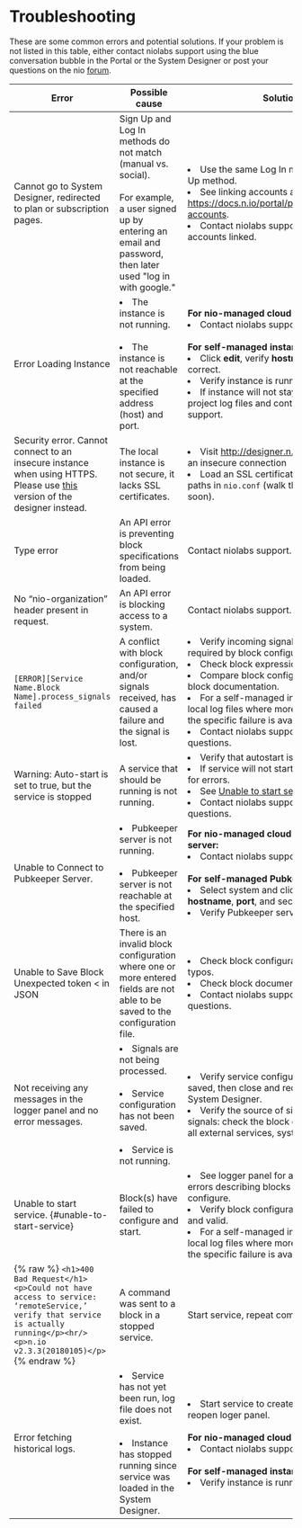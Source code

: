 # Troubleshooting
These are some common errors and potential solutions. If your problem is not listed in this table, either contact niolabs support using the blue conversation bubble in the Portal or the System Designer or post your questions on the nio [forum](https://forum.n.io/).

| Error                                                   | Possible cause    | Solution        |
|---------------------------------------------------------|-------------------|-----------------|
| Cannot go to System Designer, redirected to plan or subscription pages. | Sign Up and Log In methods do not match (manual vs. social).<br><br>For example, a user signed up by entering an email and password, then later used "log in with google." | <li>Use the same Log In method and Sign Up method.</li><li>See linking accounts at <a href="https://docs.n.io/portal/profile.html#linking-accounts">https://docs.n.io/portal/profile.html#linking-accounts</a>.</li><li>Contact niolabs support to have your accounts linked.</li> |
| Error Loading Instance | <li>The instance is not running.</li><br><li>The instance is not reachable at the specified address (host) and port.</li> | **For nio-managed cloud instances:**<li>Contact niolabs support.</li><br>**For self-managed instances:**<li>Click <strong>edit</strong>, verify <strong>hostname</strong> and <strong>port</strong> are correct.</li><li>Verify instance is running.</li><li>If instance will not stay running, locate project log files and contact niolabs support.</li> |
| Security error. Cannot connect to an insecure instance when using HTTPS. Please use <a href="http://designer.n.io">this</a> version of the designer instead. | The local instance is not secure, it lacks SSL certificates. | <li>Visit <a href="http://designer.n.io">http://designer.n.io</a> to continue with an insecure connection</li><li>Load an SSL certificate by updating paths in <code>nio.conf</code> (walk through coming soon).</li> |
| Type error | An API error is preventing block specifications from being loaded. | Contact niolabs support. |
| No “nio-organization” header present in request. | An API error is blocking access to a system. | Contact niolabs support. |
| <code>[ERROR][Service Name.Block Name].process_signals failed</code> | A conflict with block configuration, and/or signals received, has caused a failure and the signal is lost. | <li>Verify incoming signals have all fields required by block configuration.</li><li>Check block expression syntax.</li><li>Compare block configuration against block documentation.</li><li>For a self-managed instance, check the local log files where more information about the specific failure is available.</li><li>Contact niolabs support with any questions.</li> |
| Warning: Auto-start is set to true, but the service is stopped | A service that should be running is not running. | <li>Verify that autostart is set as desired.</li><li>If service will not start, view logger panel for errors.</li><li>See <a href="https://docs.n.io/troubleshooting#unable-to-start-service">Unable to start service</a>.</li><li>Contact niolabs support with any questions.</li> |
| Unable to Connect to Pubkeeper Server. | <li>Pubkeeper server is not running.</li><br><li>Pubkeeper server is not reachable at the specified host.</li> | **For nio-managed cloud Pubkeeper server:**<li>Contact niolabs support.</li><br>**For self-managed Pubkeeper server:**<li>Select system and click <strong>edit</strong>, verify <strong>hostname</strong>, <strong>port</strong>, and security settings.</li><li>Verify Pubkeeper server is running.</li> |
| Unable to Save Block Unexpected token < in JSON | There is an invalid block configuration where one or more entered fields are not able to be saved to the configuration file. | <li>Check block configuration fields for typos.</li><li>Check block documentation.</li><li>Contact niolabs support with any questions.</li> |
| Not receiving any messages in the logger panel and no error messages. | <li>Signals are not being processed.</li><br><li>Service configuration has not been saved.</li><br><li>Service is not running.</li> | <li> Verify service configuration has been saved, then close and reopen service in the System Designer.</li><li>Verify the source of signals is producing signals: check the block configuration and all external services, systems, and devices.</li> |
| Unable to start service. {#unable-to-start-service} | Block(s) have failed to configure and start. | <li>See logger panel for accompanying errors describing blocks that have failed to configure.</li><li>Verify block configurations are correct and valid.</li><li>For a self-managed instance, check the local log files where more information about the specific failure is available.</li> |
| {% raw %} ```<h1>400 Bad Request</h1><p>Could not have access to service: ‘remoteService,’ verify that service is actually running</p><hr/><p>n.io v2.3.3(20180105)</p>``` {% endraw %} | A command was sent to a block in a stopped service. | Start service, repeat command. |
| Error fetching historical logs. | <li>Service has not yet been run, log file does not exist.</li><br><li>Instance has stopped running since service was loaded in the System Designer.</li> | <li>Start service to create intial log file, reopen loger panel.</li><br>**For nio-managed cloud instances:**<li>Contact niolabs support.</li><br>**For self-managed instances:**<li>Verify instance is running.</li> |
